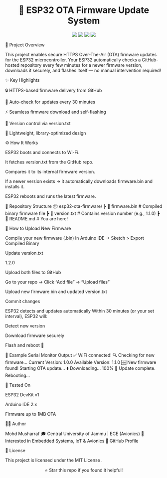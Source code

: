 <h1 align="center">🚀 ESP32 OTA Firmware Update System</h1> <p align="center"> <img src="https://img.shields.io/badge/Platform-ESP32-blue?style=for-the-badge"> <img src="https://img.shields.io/badge/Firmware-Auto_Update-green?style=for-the-badge"> <img src="https://img.shields.io/badge/Status-Active-success?style=for-the-badge"> <img src="https://img.shields.io/github/license/MohdMusharrafGit/esp32-ota-firmware?style=for-the-badge"> </p>
🧩 Project Overview

This project enables secure HTTPS Over-The-Air (OTA) firmware updates for the ESP32 microcontroller.
Your ESP32 automatically checks a GitHub-hosted repository every few minutes for a newer firmware version, downloads it securely, and flashes itself — no manual intervention required!

✨ Key Highlights

🔒 HTTPS-based firmware delivery from GitHub

🔁 Auto-check for updates every 30 minutes

⚡ Seamless firmware download and self-flashing

🧠 Version control via version.txt

🧰 Lightweight, library-optimized design

⚙️ How It Works

ESP32 boots and connects to Wi-Fi.

It fetches version.txt from the GitHub repo.

Compares it to its internal firmware version.

If a newer version exists → it automatically downloads firmware.bin and installs it.

ESP32 reboots and runs the latest firmware.

📁 Repository Structure
📦 esp32-ota-firmware/
 ┣ 📜 firmware.bin       # Compiled binary firmware file
 ┣ 📜 version.txt        # Contains version number (e.g., 1.1.0)
 ┣ 📜 README.md          # You are here!

🧰 How to Upload New Firmware

Compile your new firmware (.bin)
In Arduino IDE → Sketch > Export Compiled Binary

Update version.txt

1.2.0


Upload both files to GitHub

Go to your repo → Click “Add file” → “Upload files”

Upload new firmware.bin and updated version.txt

Commit changes

ESP32 detects and updates automatically
Within 30 minutes (or your set interval), ESP32 will:

Detect new version

Download firmware securely

Flash and reboot 🎉

🧠 Example Serial Monitor Output
✅ WiFi connected!
🔍 Checking for new firmware...
Current Version: 1.0.0
Available Version: 1.1.0
🆕 New firmware found! Starting OTA update...
⬇️ Downloading... 100%
🎉 Update complete. Rebooting...

🧪 Tested On

ESP32 DevKit v1

Arduino IDE 2.x

Firmware up to 1MB OTA

🧑‍💻 Author

Mohd Musharraf
🎓 Central University of Jammu | ECE (Avionics)
💼 Interested in Embedded Systems, IoT & Avionics
🔗 GitHub Profile

📜 License

This project is licensed under the MIT License
.

<p align="center">⭐ Star this repo if you found it helpful!</p>
